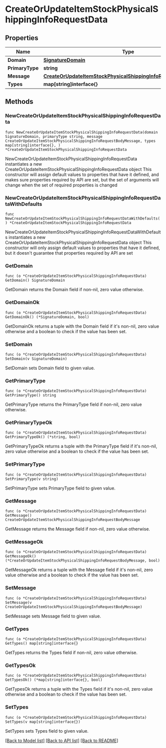 # CreateOrUpdateItemStockPhysicalShippingInfoRequestData

## Properties

Name | Type | Description | Notes
------------ | ------------- | ------------- | -------------
**Domain** | [**SignatureDomain**](SignatureDomain.md) |  | 
**PrimaryType** | **string** |  | 
**Message** | [**CreateOrUpdateItemStockPhysicalShippingInfoRequestBodyMessage**](CreateOrUpdateItemStockPhysicalShippingInfoRequestBodyMessage.md) |  | 
**Types** | **map[string]interface{}** |  | 

## Methods

### NewCreateOrUpdateItemStockPhysicalShippingInfoRequestData

`func NewCreateOrUpdateItemStockPhysicalShippingInfoRequestData(domain SignatureDomain, primaryType string, message CreateOrUpdateItemStockPhysicalShippingInfoRequestBodyMessage, types map[string]interface{}, ) *CreateOrUpdateItemStockPhysicalShippingInfoRequestData`

NewCreateOrUpdateItemStockPhysicalShippingInfoRequestData instantiates a new CreateOrUpdateItemStockPhysicalShippingInfoRequestData object
This constructor will assign default values to properties that have it defined,
and makes sure properties required by API are set, but the set of arguments
will change when the set of required properties is changed

### NewCreateOrUpdateItemStockPhysicalShippingInfoRequestDataWithDefaults

`func NewCreateOrUpdateItemStockPhysicalShippingInfoRequestDataWithDefaults() *CreateOrUpdateItemStockPhysicalShippingInfoRequestData`

NewCreateOrUpdateItemStockPhysicalShippingInfoRequestDataWithDefaults instantiates a new CreateOrUpdateItemStockPhysicalShippingInfoRequestData object
This constructor will only assign default values to properties that have it defined,
but it doesn't guarantee that properties required by API are set

### GetDomain

`func (o *CreateOrUpdateItemStockPhysicalShippingInfoRequestData) GetDomain() SignatureDomain`

GetDomain returns the Domain field if non-nil, zero value otherwise.

### GetDomainOk

`func (o *CreateOrUpdateItemStockPhysicalShippingInfoRequestData) GetDomainOk() (*SignatureDomain, bool)`

GetDomainOk returns a tuple with the Domain field if it's non-nil, zero value otherwise
and a boolean to check if the value has been set.

### SetDomain

`func (o *CreateOrUpdateItemStockPhysicalShippingInfoRequestData) SetDomain(v SignatureDomain)`

SetDomain sets Domain field to given value.


### GetPrimaryType

`func (o *CreateOrUpdateItemStockPhysicalShippingInfoRequestData) GetPrimaryType() string`

GetPrimaryType returns the PrimaryType field if non-nil, zero value otherwise.

### GetPrimaryTypeOk

`func (o *CreateOrUpdateItemStockPhysicalShippingInfoRequestData) GetPrimaryTypeOk() (*string, bool)`

GetPrimaryTypeOk returns a tuple with the PrimaryType field if it's non-nil, zero value otherwise
and a boolean to check if the value has been set.

### SetPrimaryType

`func (o *CreateOrUpdateItemStockPhysicalShippingInfoRequestData) SetPrimaryType(v string)`

SetPrimaryType sets PrimaryType field to given value.


### GetMessage

`func (o *CreateOrUpdateItemStockPhysicalShippingInfoRequestData) GetMessage() CreateOrUpdateItemStockPhysicalShippingInfoRequestBodyMessage`

GetMessage returns the Message field if non-nil, zero value otherwise.

### GetMessageOk

`func (o *CreateOrUpdateItemStockPhysicalShippingInfoRequestData) GetMessageOk() (*CreateOrUpdateItemStockPhysicalShippingInfoRequestBodyMessage, bool)`

GetMessageOk returns a tuple with the Message field if it's non-nil, zero value otherwise
and a boolean to check if the value has been set.

### SetMessage

`func (o *CreateOrUpdateItemStockPhysicalShippingInfoRequestData) SetMessage(v CreateOrUpdateItemStockPhysicalShippingInfoRequestBodyMessage)`

SetMessage sets Message field to given value.


### GetTypes

`func (o *CreateOrUpdateItemStockPhysicalShippingInfoRequestData) GetTypes() map[string]interface{}`

GetTypes returns the Types field if non-nil, zero value otherwise.

### GetTypesOk

`func (o *CreateOrUpdateItemStockPhysicalShippingInfoRequestData) GetTypesOk() (*map[string]interface{}, bool)`

GetTypesOk returns a tuple with the Types field if it's non-nil, zero value otherwise
and a boolean to check if the value has been set.

### SetTypes

`func (o *CreateOrUpdateItemStockPhysicalShippingInfoRequestData) SetTypes(v map[string]interface{})`

SetTypes sets Types field to given value.



[[Back to Model list]](../README.md#documentation-for-models) [[Back to API list]](../README.md#documentation-for-api-endpoints) [[Back to README]](../README.md)


